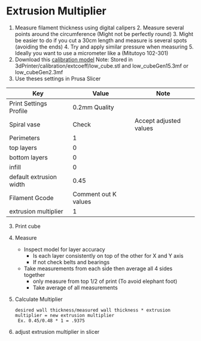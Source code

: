 # Extrusion Multiplier
1. Measure filament thickness using digital calipers
	2. Measure several points around the circumference (Might not be perfectly round)
	3. Might be easier to do if you cut a 30cm length and measure is several spots (avoiding the ends)
	4. Try and apply similar pressure when measuring
	5. Ideally you want to use a micrometer like a (Mitutoyo 102-301)
2. Download this [calibration model](https://www.thingiverse.com/thing:3405991)
    Note: Stored in 3dPrinter/calibration/extcoeff/low_cube.stl and low_cubeGen15.3mf or low_cubeGen2.3mf
4. Use theses settings in Prusa Slicer

|Key|Value|Note|
|--|--|--|
|Print Settings Profile|0.2mm Quality|
|Spiral vase|Check|Accept adjusted values|
|Perimeters|1|
|top layers|0|
|bottom layers|0|
|infill|0|
|default extrusion width|0.45|
|Filament Gcode|Comment out K values|
|extrusion multiplier|1|

3. Print cube
4. Measure
    * Inspect model for layer accuracy 
	    * Is each layer consistently on top of the other for X and Y axis
	    * If not check belts and bearings
    * Take measurements from each side then average all 4 sides together
	    * only measure from top 1/2 of print (To avoid elephant foot)
	    * Take average of all measurements

5. Calculate Multiplier

       desired wall thickness/measured wall thickness * extrusion multiplier = new extrusion multiplier
        Ex. 0.45/0.48 * 1 = .9375

6. adjust extrusion multiplier in slicer
<!--stackedit_data:
eyJoaXN0b3J5IjpbMTkyMjkyNTY4MSwxNzI2NTc2NjUyLDEyOD
g3OTMwNDAsOTk0MDc4MTQ5LC0xNjk3MjM0MTQsLTc3NTEyMDQx
OCwtNTY5MTYxNzYsLTE3MDAyNjM3NzMsLTE1MDAxODMwNzYsLT
E1MTkwMTAwNDYsLTg4MjIyMjEwMiwtMTE5MDY4MjQ3NywxNTMy
NjIwOTc1LC0xNDgwOTY0ODIsLTI2OTEwNjU2OCwtMTYyNTMyOT
kzMSwxOTQ1OTkwNTU0XX0=
-->